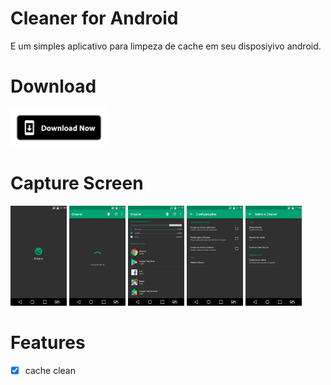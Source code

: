 # Cleaner for Android

E um simples aplicativo para limpeza de cache em seu disposiyivo android.

# Download
[<img alt="Get it on Google Play" height="60" src="./devs/images/download_now.png">](./devs/app/Cleaner_1.0.apk)

# Capture Screen
<img src="./devs/screenshot/SCREEN_01.png" width="'90" height="160"/> <img src="./devs/screenshot/SCREEN_02.png" width="'90" height="160"/> <img src="./devs/screenshot/SCREEN_03.png" width="'90" height="160"/> <img src="./devs/screenshot/SCREEN_04.png" width="90" height="160"/> <img src="./devs/screenshot/SCREEN_05.png" width="'90" height="160"/>

# Features

- [X] cache clean

